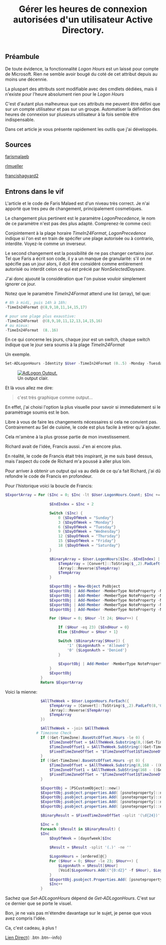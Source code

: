 ﻿---
title: "Gérer les heures de connexion autorisées d'un utilisateur Active Directory."
excerpt: "La plupart des propriétés des objets Active Directory sont facilement accessibles en utilisant Get- ou Set- tel que Get-ADUser ou Set-ADUser, mais ce n'est pas si simple en ce qui concerne LogonHours.
Plusieurs étapes et défis sont nécessaires pour créer de la valeur, et dans ce didacticiel, vous apprendrez tous les trucs et astuces nécessaires pour définir les heures de connexion via Windows PowerShell."
category: PowerShell
classes: wide
comments: true
tags: 
  - PowerShell
  - Tips
  - Active Directory
---

## Préambule

De toute évidence, la fonctionnalité _Logon Hours_ est un laissé pour compte de Microsoft. Rien ne semble avoir bougé du coté de cet attribut depuis au moins une décennie.

La pluspart des attributs sont modifiable avec des cmdlets dédiées, mais il n'existe pour l'heure absolument rien pour le _Logon Hours_

C'est d'autant plus malheureux que ces attributs me peuvent être défini que sur un compte utilisateur et pas sur un groupe. Automatiser la définition des heures de connexion sur plusieurs utilisateur à la fois semble être indispensable.

Dans cet article je vous présente rapidement les outils que j'ai développés.

## Sources

[farismalaeb](https://www.powershellcenter.com/2021/03/09/manage-ad-user-logon-hours-using-powershell/)

[rlmueller](https://www.rlmueller.net/AllUsersLogonHours.htm)

[francishagyard2](https://content.spiceworksstatic.com/service.community/p/post_attachments/0000184588/5f675101/attached_file/Convert-ADLogonHours.txt)


## Entrons dans le vif

L'article et le code de Faris Malaed est d'un niveau très correct. Je n'ai apporté que tres peu de changement, principalement cosmetiques.

Le changement plus pertinent est le paramètre _LogonPrecedence_, le nom de ce paramètre n'est pas des plus adapté. Comprenez-le comme ceci:

Conjointement à la plage horaire _TimeIn24Format_, _LogonPrecedence_ indique si l'on est en train de spécifer une plage autorisée ou à contrario, interdite. Voyez-le comme un inverseur.

Le second changement est la possibilité de ne pas changer certains jour. Tel que Faris a écrit son code, il y a un manque de granularité: s'il on ne spécifie pas un jour alors, il doit être considéré comme entièrement autorisié ou interdit celon ce qui est précié par _NonSelectedDaysare_.

J'ai donc ajuouté la considération que l'on puisse vouloir simplement ignorer ce jour.

Notez que le paramètre _TimeIn24Format_ attend une list (array), tel que:

```powershell
# 8h à midi, puis 14h à 18h:
-TimeIn24Format @(8,9,10,11,14,15,17)

# pour une plage plus exaustive: 
-TimeIn24Format  @(8,9,10,11,12,13,14,15,16)
# ou mieux: 
-TimeIn24Format  (8..16)
```

En ce qui concerne les jours, chaque jour est un switch, chaque switch indique que le jour sera soumis à la plage _TimeIn24Format_

Un exemple.

```powershell
Set-ADLogonHours -Identity $User -TimeIn24Format (0..5) -Monday -Tuesday -Wednesday -Thursday -Friday -Saturday -LogonPrecedence Deny -NonSelectedDaysare NonWorkingDays

```

<figure style="width: 800px" class="align-center">
	<a href="{{ site.url }}{{ site.baseurl }}/assets/images/2024-01-16_10h52_52.png"><img src="{{ site.url }}{{ site.baseurl }}/assets/images/2024-01-16_10h52_52.png" alt="AdLogon Output."></a>
  <figcaption>Un output clair.</figcaption>
</figure>

Et là vous allez me dire:

> c'est très graphique comme output...

En effet, j'ai choisi l'option la plus visuelle pour savoir si immediatement si le paramètrage soumis est le bon.

Libre à vous de faire les changements nécessaires si cela ne convient pas. Contrairement au Sel de cuisine, le code est plus facile à retirer qu'à ajouter.

Cela m'amène à la plus grosse partie de mon investissement.

Richard avait de l'idée, Francis aussi. J'en ai encore plus.

En réalité, le code de Francis était très inspirant, je me suis basé dessus, mais l'aspect du code de Richard m'a poussé à aller plus loin.

Pour arriver à obtenir un output qui va au delà de ce qu'a fait Richard, j'ai dû refondre le code de Francis en profondeur.

Pour l'historique voici la boucle de Francis:

```powershell
$ExportArray = For ($Inc = 0; $Inc -lt $User.LogonHours.Count; $Inc += 3) {
        
                    $EndIndex = $Inc + 2

                    Switch ($Inc) {
                        0 {$DayOfWeek = "Sunday"}
                        3 {$DayOfWeek = "Monday"}
                        6 {$DayOfWeek = "Tuesday"}
                        9 {$DayOfWeek = "Wednesday"}
                        12 {$DayOfWeek = "Thursday"}
                        15 {$DayOfWeek = "Friday"}
                        18 {$DayOfWeek = "Saturday"}
                    }

                    $BinaryArray = $User.LogonHours[$Inc..$EndIndex] | ForEach {
                        $TempArray = [Convert]::ToString($_,2).PadLeft(8,'0').ToCharArray()
                        [Array]::Reverse($TempArray)
                        $TempArray
                    }

                    $ExportObj = New-Object PsObject
                    $ExportObj | Add-Member -MemberType NoteProperty -Name "Name" -Value $User.Name
                    $ExportObj | Add-Member -MemberType NoteProperty -Name "SamAccountName" -Value $User.SamAccountName
                    $ExportObj | Add-Member -MemberType NoteProperty -Name "UserPrincipalName" -Value $User.UserPrincipalName
                    $ExportObj | Add-Member -MemberType NoteProperty -Name "DistinguishedName" -Value $User.DistinguishedName
                    $ExportObj | Add-Member -MemberType NoteProperty -Name "DayOfWeek" -Value $DayOfWeek

                    For ($Hour = 0; $Hour -lt 24; $Hour++) {

                        If ($Hour -eq 23) {$EndHour = 0}
                        Else {$EndHour = $Hour + 1}

                        Switch ($BinaryArray[$Hour]) {
                            '1' {$LogonAuth = 'Allowed'}
                            '0' {$LogonAuth = 'Denied'}
                        }
                
                        $ExportObj | Add-Member -MemberType NoteProperty -Name "$Hour-$EndHour" -Value $LogonAuth
                    }
                    $ExportObj
                }
                Return $ExportArray
```

Voici la mienne:

```powershell
                $AllTheWeek = $User.LogonHours.ForEach({
                    $TempArray = [Convert]::ToString($_,2).PadLeft(8,'0').ToCharArray()
                    [Array]::Reverse($TempArray)
                    $TempArray
                })

                $AllTheWeek = -join $AllTheWeek
              # Timezone Check
                If ((Get-TimeZone).BaseUtcOffset.Hours -le 0) {
                    $TimeZoneOffset = $AllTheWeek.Substring(0,((Get-TimeZone).BaseUtcOffset.Hours))
                    $TimeZoneOffset1 = $AllTheWeek.SubString(((Get-TimeZone).BaseUtcOffset.Hours))
                    $FixedTimeZoneOffSet = "$TimeZoneOffset1$TimeZoneOffset"
                }
                If ((Get-TimeZone).BaseUtcOffset.Hours -gt 0) {
                    $TimeZoneOffset = $AllTheWeek.Substring(0,168 - ((Get-TimeZone).BaseUtcOffset.Hours))
                    $TimeZoneOffset1 = $AllTheWeek.SubString(168 - ((Get-TimeZone).BaseUtcOffset.Hours))
                    $FixedTimeZoneOffSet = "$TimeZoneOffset1$TimeZoneOffset"
                }

                $ExportObj = [PSCustomObject]::new()
                $ExportObj.psobject.properties.Add( [psnoteproperty]::new('Name', $User.Name) )
                $ExportObj.psobject.properties.Add( [psnoteproperty]::new('SamAccountName', $User.SamAccountName) )
                $ExportObj.psobject.properties.Add( [psnoteproperty]::new('UserPrincipalName', $User.UserPrincipalName) )
                $ExportObj.psobject.properties.Add( [psnoteproperty]::new('DistinguishedName', $User.DistinguishedName) )

                $BinaryResult = $FixedTimeZoneOffSet -split '(\d{24})' -ne ''

                $Inc = 0
                Foreach ($Result in $BinaryResult) {
                $Inc
                    $DayOfWeek = [dayofweek]$Inc
        
                    $Result = $Result -split '(.)' -ne ''

                    $LogonHours = [ordered]@{}
                    For ($Hour = 0; $Hour -le 23; $Hour++) {
                        $LogonAuth = $Result[$Hour]
                        [Void]$LogonHours.Add(("{0:d2}" -f $Hour), $LogonAuth)
                    }
                    $ExportObj.psobject.Properties.Add( [psnoteproperty]::new($DayOfWeek, $LogonHours) )
                    $Inc++
                }
```

Sachez que _Set-ADLogonHours_ dépend de _Get-ADLogonHours_. C'est sur ce dernier que se porte le visuel.

Bon, je ne vais pas m'étendre davantage sur le sujet, je pense que vous avez compris l'idée.



Ca, c'est cadeau, à plus !

[Lien Direct](https://github.com/MickaelRoy/Cmdlets/tree/main/ADLogonHours){: .btn .btn--info}